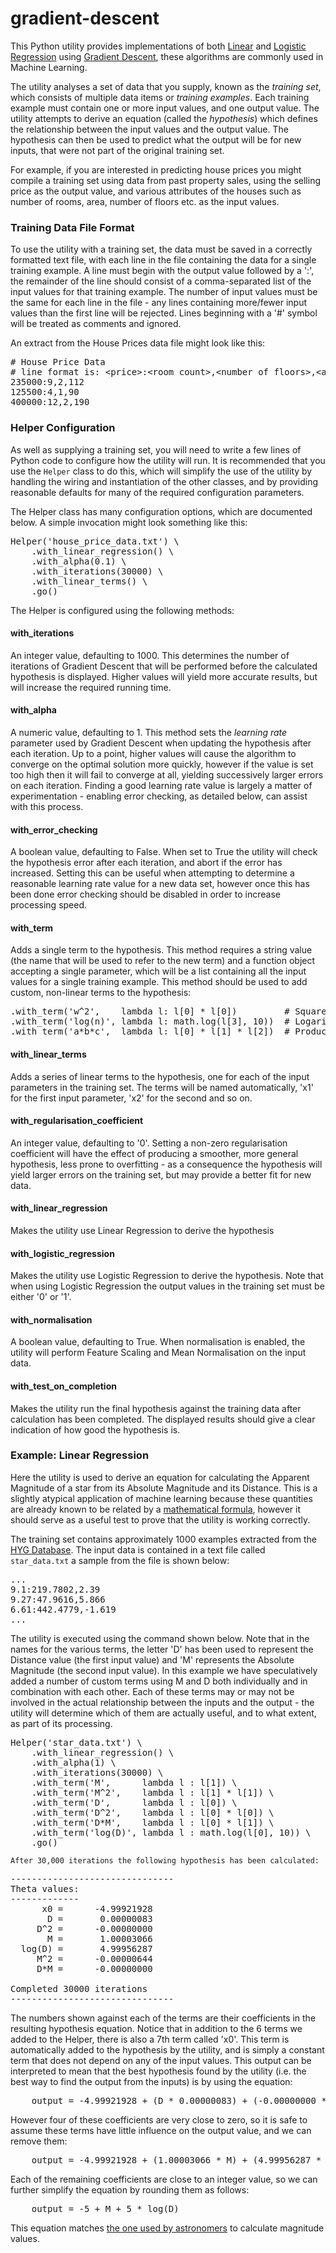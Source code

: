 # gradient-descent

This Python utility provides implementations of both [Linear](http://en.wikipedia.org/wiki/Linear_regression) and 
[Logistic Regression](http://en.wikipedia.org/wiki/Logistic_regression) using 
[Gradient Descent](http://en.wikipedia.org/wiki/Gradient_descent), these algorithms are commonly used in Machine Learning.

The utility analyses a set of data that you supply, known as the _training set_, which consists of multiple data items or 
_training examples_. Each training example must contain one or more input values, and one output value. The utility attempts 
to derive an equation (called the _hypothesis_) which defines the relationship between the input values and the output value. 
The hypothesis can then be used to predict what the output will be for new inputs, that were not part of the original training set.

For example, if you are interested in predicting house prices you might compile a training set using data from past property sales, 
using the selling price as the output value, and various attributes of the houses such as number of rooms, 
area, number of floors etc. as the input values.

### Training Data File Format

To use the utility with a training set, the data must be saved in a correctly formatted text file, with each line in the file 
containing the data for a single training example. A line must begin with the output value followed by a ':', the remainder 
of the line should consist of a comma-separated list of the input values for that training example. The number of input values 
must be the same for each line in the file - any lines containing more/fewer input values than the first line will be rejected. 
Lines beginning with a '#' symbol will be treated as comments and ignored.

An extract from the House Prices data file might look like this:

<pre>
# House Price Data
# line format is: &lt;price&gt;:&lt;room count&gt;,&lt;number of floors&gt;,&lt;area&gt;
235000:9,2,112
125500:4,1,90
400000:12,2,190
</pre>

### Helper Configuration

As well as supplying a training set, you will need to write a few lines of Python code to configure how the utility will run. 
It is recommended that you use the `Helper` class to do this, which will simplify the use of the utility by handling 
the wiring and instantiation of the other classes, and by providing reasonable defaults for many of the required configuration parameters.  

The Helper class has many configuration options, which are documented below. A simple invocation might look something like this:

<pre>
Helper('house_price_data.txt') \
    .with_linear_regression() \
    .with_alpha(0.1) \
    .with_iterations(30000) \
    .with_linear_terms() \
    .go()</pre>

The Helper is configured using the following methods:

#### with_iterations

An integer value, defaulting to 1000. This determines the number of iterations of Gradient Descent that will be performed before the 
calculated hypothesis is displayed. Higher values will yield more accurate results, but will increase the required running time.

#### with_alpha

A numeric value, defaulting to 1. This method sets the _learning rate_ parameter used by Gradient Descent when updating the hypothesis 
after each iteration. Up to a point, higher values will cause the algorithm to converge on the optimal solution more quickly, however if 
the value is set too high then it will fail to converge at all, yielding successively larger errors on each iteration. Finding a good 
learning rate value is largely a matter of experimentation - enabling error checking, as detailed below, can assist with this process.

#### with_error_checking

A boolean value, defaulting to False. When set to True the utility will check the hypothesis error after each iteration, and abort if 
the error has increased. Setting this can be useful when attempting to determine a reasonable learning rate value for a new data set, 
however once this has been done error checking should be disabled in order to increase processing speed.

#### with_term

Adds a single term to the hypothesis. This method requires a string value (the name that will be used to refer to the new term) and a 
function object accepting a single parameter, which will be a list containing all the input values for a single training example. 
This method should be used to add custom, non-linear terms to the hypothesis:

<pre>
.with_term('w^2',    lambda l: l[0] * l[0])         # Square of the first input value
.with_term('log(n)', lambda l: math.log(l[3], 10))  # Logarithm (base 10) of the 4th input value
.with_term('a*b*c',  lambda l: l[0] * l[1] * l[2])  # Product of the first 3 input values
</pre>

#### with_linear_terms

Adds a series of linear terms to the hypothesis, one for each of the input parameters in the training set. The terms will be named 
automatically, 'x1' for the first input parameter, 'x2' for the second and so on.

#### with_regularisation_coefficient

An integer value, defaulting to '0'. Setting a non-zero regularisation coefficient will have the effect of producing a smoother, more 
general hypothesis, less prone to overfitting - as a consequence the hypothesis will yield larger errors on the training 
set, but may provide a better fit for new data.

#### with_linear_regression

Makes the utility use Linear Regression to derive the hypothesis

#### with_logistic_regression

Makes the utility use Logistic Regression to derive the hypothesis. Note that when using Logistic Regression the output values in the 
training set must be either '0' or '1'.

#### with_normalisation

A boolean value, defaulting to True. When normalisation is enabled, the utility will perform Feature Scaling and Mean Normalisation 
on the input data.

#### with_test_on_completion

Makes the utility run the final hypothesis against the training data after calculation has been completed. The displayed results 
should give a clear indication of how good the hypothesis is.

### Example: Linear Regression

Here the utility is used to derive an equation for calculating the Apparent Magnitude of a star from its Absolute Magnitude and its Distance. This is a slightly atypical application of machine learning because these quantities are already known to be related by a [mathematical formula](http://www.astro.cornell.edu/academics/courses/astro201/mag_absolute.htm), however it should serve as a useful test to prove that the utility is working correctly.

The training set contains approximately 1000 examples extracted from the [HYG Database](http://www.astronexus.com/hyg). The input data is contained in a text file called `star_data.txt` a sample from the file is shown below:  

<pre>
...
9.1:219.7802,2.39
9.27:47.9616,5.866
6.61:442.4779,-1.619
...
</pre>

The utility is executed using the command shown below. Note that in the names for the various terms, the letter 'D' has been used to represent the Distance value (the first input value) and 'M' represents the Absolute Magnitude (the second input value). In this example we have speculatively added a number of custom terms using M and D both individually and in combination with each other. Each of these terms may or may not be involved in the actual relationship between the inputs and the output - the utility will determine which of them are actually useful, and to what extent, as part of its processing.

<pre>
Helper('star_data.txt') \
    .with_linear_regression() \
    .with_alpha(1) \
    .with_iterations(30000) \
    .with_term('M',      lambda l : l[1]) \
    .with_term('M^2',    lambda l : l[1] * l[1]) \
    .with_term('D',      lambda l : l[0]) \
    .with_term('D^2',    lambda l : l[0] * l[0]) \
    .with_term('D*M',    lambda l : l[0] * l[1]) \
    .with_term('log(D)', lambda l : math.log(l[0], 10)) \
    .go()</pre>

    After 30,000 iterations the following hypothesis has been calculated:

<pre>
-------------------------------
Theta values:
-------------
      x0 =      -4.99921928
       D =       0.00000083
     D^2 =      -0.00000000
       M =       1.00003066
  log(D) =       4.99956287
     M^2 =      -0.00000644
     D*M =      -0.00000000

Completed 30000 iterations
-------------------------------</pre>

The numbers shown against each of the terms are their coefficients in the resulting hypothesis equation. Notice that in addition to the 6 terms we added to the Helper, there is also a 7th term called 'x0'. This term is automatically added to the hypothesis by the utility, and is simply a constant term that does not depend on any of the input values.
This output can be interpreted to mean that the best hypothesis found by the utility (i.e. the best way to find the output from the inputs) is by using the equation:

<pre>
    output = -4.99921928 + (D * 0.00000083) + (-0.00000000 * D^2) + (1.00003066 * M) + (4.99956287 * log(D)) + (-0.00000644 * M^2) + (-0.00000000 * D * M)
</pre>

However four of these coefficients are very close to zero, so it is safe to assume these terms have little influence on the output value, and we can remove them:

<pre>
    output = -4.99921928 + (1.00003066 * M) + (4.99956287 * log(D))
</pre>

Each of the remaining coefficients are close to an integer value, so we can further simplify the equation by rounding them as follows: 

<pre>
    output = -5 + M + 5 * log(D)
</pre>

This equation matches [the one used by astronomers](http://www.astro.cornell.edu/academics/courses/astro201/mag_absolute.htm) to calculate magnitude values.